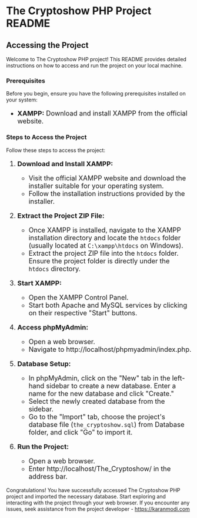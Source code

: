 # The Cryptoshow PHP Project README

## Accessing the Project

Welcome to The Cryptoshow PHP project! This README provides detailed instructions on how to access and run the project on your local machine.

### Prerequisites

Before you begin, ensure you have the following prerequisites installed on your system:

<font size="+1">

- **XAMPP:** Download and install XAMPP from the official website.

</font>

### Steps to Access the Project

Follow these steps to access the project:

<font size="+1">

1. **Download and Install XAMPP:**
   - Visit the official XAMPP website and download the installer suitable for your operating system.
   - Follow the installation instructions provided by the installer.

2. **Extract the Project ZIP File:**
   - Once XAMPP is installed, navigate to the XAMPP installation directory and locate the `htdocs` folder (usually located at `C:\xampp\htdocs` on Windows).
   - Extract the project ZIP file into the `htdocs` folder. Ensure the project folder is directly under the `htdocs` directory.

3. **Start XAMPP:**
   - Open the XAMPP Control Panel.
   - Start both Apache and MySQL services by clicking on their respective "Start" buttons.

4. **Access phpMyAdmin:**
   - Open a web browser.
   - Navigate to http://localhost/phpmyadmin/index.php.

5. **Database Setup:**
   - In phpMyAdmin, click on the "New" tab in the left-hand sidebar to create a new database. Enter a name for the new database and click "Create."
   - Select the newly created database from the sidebar.
   - Go to the "Import" tab, choose the project's database file (`the_cryptoshow.sql`) from Database folder, and click "Go" to import it.

6. **Run the Project:**
   - Open a web browser.
   - Enter http://localhost/The_Cryptoshow/ in the address bar.

</font>

Congratulations! You have successfully accessed The Cryptoshow PHP project and imported the necessary database. Start exploring and interacting with the project through your web browser. If you encounter any issues, seek assistance from the project developer - https://karanmodi.com
